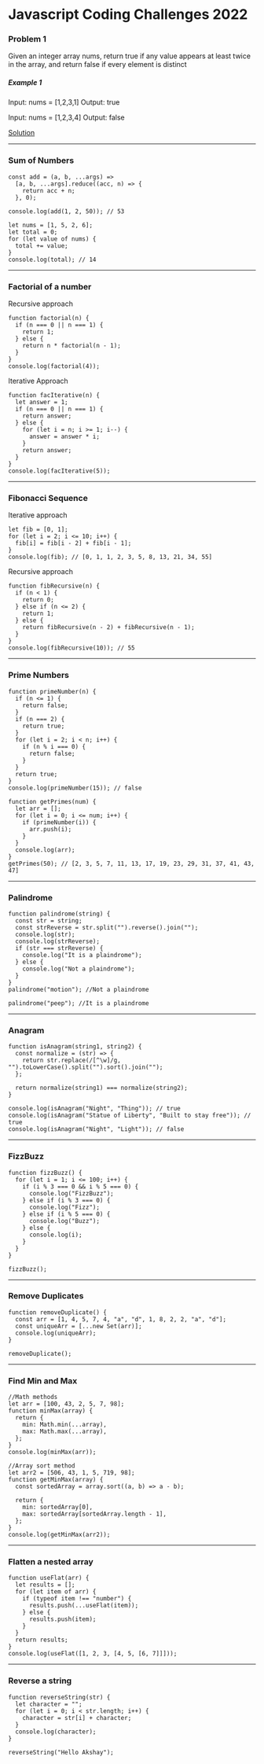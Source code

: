 # Javascript Coding Challenges 2022

### Problem 1

Given an integer array nums, return true if any value appears at least twice in the array, and return false if every element is distinct

##### Example 1

Input: nums = [1,2,3,1]
Output: true

Input: nums = [1,2,3,4]
Output: false

[Solution](https://github.com/AkshayKhot07/javascript-exercises-2022/blob/main/Solutions/001.js)

---

### Sum of Numbers

```
const add = (a, b, ...args) =>
  [a, b, ...args].reduce((acc, n) => {
    return acc + n;
  }, 0);

console.log(add(1, 2, 50)); // 53

let nums = [1, 5, 2, 6];
let total = 0;
for (let value of nums) {
  total += value;
}
console.log(total); // 14

```

---

### Factorial of a number

Recursive approach

```
function factorial(n) {
  if (n === 0 || n === 1) {
    return 1;
  } else {
    return n * factorial(n - 1);
  }
}
console.log(factorial(4));

```

Iterative Approach

```
function facIterative(n) {
  let answer = 1;
  if (n === 0 || n === 1) {
    return answer;
  } else {
    for (let i = n; i >= 1; i--) {
      answer = answer * i;
    }
    return answer;
  }
}
console.log(facIterative(5));

```

---

### Fibonacci Sequence

Iterative approach

```
let fib = [0, 1];
for (let i = 2; i <= 10; i++) {
  fib[i] = fib[i - 2] + fib[i - 1];
}
console.log(fib); // [0, 1, 1, 2, 3, 5, 8, 13, 21, 34, 55]

```

Recursive approach

```
function fibRecursive(n) {
  if (n < 1) {
    return 0;
  } else if (n <= 2) {
    return 1;
  } else {
    return fibRecursive(n - 2) + fibRecursive(n - 1);
  }
}
console.log(fibRecursive(10)); // 55

```

---

### Prime Numbers

```
function primeNumber(n) {
  if (n <= 1) {
    return false;
  }
  if (n === 2) {
    return true;
  }
  for (let i = 2; i < n; i++) {
    if (n % i === 0) {
      return false;
    }
  }
  return true;
}
console.log(primeNumber(15)); // false

function getPrimes(num) {
  let arr = [];
  for (let i = 0; i <= num; i++) {
    if (primeNumber(i)) {
      arr.push(i);
    }
  }
  console.log(arr);
}
getPrimes(50); // [2, 3, 5, 7, 11, 13, 17, 19, 23, 29, 31, 37, 41, 43, 47]

```

---

### Palindrome

```
function palindrome(string) {
  const str = string;
  const strReverse = str.split("").reverse().join("");
  console.log(str);
  console.log(strReverse);
  if (str === strReverse) {
    console.log("It is a plaindrome");
  } else {
    console.log("Not a plaindrome");
  }
}
palindrome("motion"); //Not a plaindrome

palindrome("peep"); //It is a plaindrome

```

---

### Anagram

```
function isAnagram(string1, string2) {
  const normalize = (str) => {
    return str.replace(/[^\w]/g, "").toLowerCase().split("").sort().join("");
  };

  return normalize(string1) === normalize(string2);
}

console.log(isAnagram("Night", "Thing")); // true
console.log(isAnagram("Statue of Liberty", "Built to stay free")); // true
console.log(isAnagram("Night", "Light")); // false
```

---

### FizzBuzz

```
function fizzBuzz() {
  for (let i = 1; i <= 100; i++) {
    if (i % 3 === 0 && i % 5 === 0) {
      console.log("FizzBuzz");
    } else if (i % 3 === 0) {
      console.log("Fizz");
    } else if (i % 5 === 0) {
      console.log("Buzz");
    } else {
      console.log(i);
    }
  }
}

fizzBuzz();

```

---

### Remove Duplicates

```
function removeDuplicate() {
  const arr = [1, 4, 5, 7, 4, "a", "d", 1, 8, 2, 2, "a", "d"];
  const uniqueArr = [...new Set(arr)];
  console.log(uniqueArr);
}

removeDuplicate();

```

---

### Find Min and Max

```
//Math methods
let arr = [100, 43, 2, 5, 7, 98];
function minMax(array) {
  return {
    min: Math.min(...array),
    max: Math.max(...array),
  };
}
console.log(minMax(arr));

//Array sort method
let arr2 = [506, 43, 1, 5, 719, 98];
function getMinMax(array) {
  const sortedArray = array.sort((a, b) => a - b);

  return {
    min: sortedArray[0],
    max: sortedArray[sortedArray.length - 1],
  };
}
console.log(getMinMax(arr2));

```

---

### Flatten a nested array

```
function useFlat(arr) {
  let results = [];
  for (let item of arr) {
    if (typeof item !== "number") {
      results.push(...useFlat(item));
    } else {
      results.push(item);
    }
  }
  return results;
}
console.log(useFlat([1, 2, 3, [4, 5, [6, 7]]]));

```

---

### Reverse a string

```
function reverseString(str) {
  let character = "";
  for (let i = 0; i < str.length; i++) {
    character = str[i] + character;
  }
  console.log(character);
}

reverseString("Hello Akshay");

```
